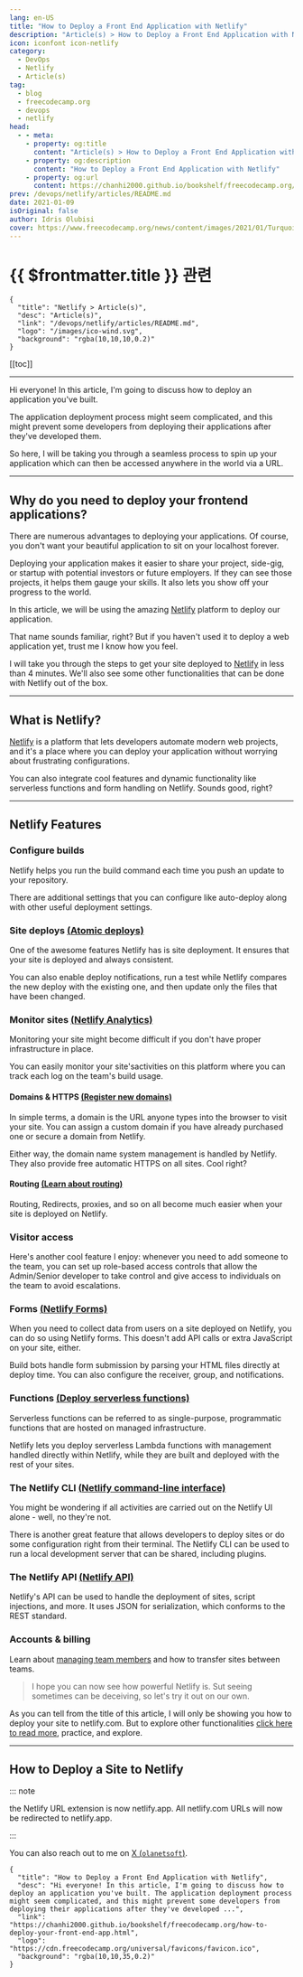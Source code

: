 ```yaml
---
lang: en-US
title: "How to Deploy a Front End Application with Netlify"
description: "Article(s) > How to Deploy a Front End Application with Netlify"
icon: iconfont icon-netlify
category: 
  - DevOps
  - Netlify
  - Article(s)
tag:
  - blog
  - freecodecamp.org
  - devops
  - netlify
head:
  - - meta:
    - property: og:title
      content: "Article(s) > How to Deploy a Front End Application with Netlify"
    - property: og:description
      content: "How to Deploy a Front End Application with Netlify"
    - property: og:url
      content: https://chanhi2000.github.io/bookshelf/freecodecamp.org/how-to-deploy-your-front-end-app.html
prev: /devops/netlify/articles/README.md
date: 2021-01-09
isOriginal: false
author: Idris Olubisi
cover: https://www.freecodecamp.org/news/content/images/2021/01/Turquoise-Confetti-Birthday-Greetings-Facebook-Cover.png
---
```


# {{ $frontmatter.title }} 관련

```component VPCard
{
  "title": "Netlify > Article(s)",
  "desc": "Article(s)",
  "link": "/devops/netlify/articles/README.md",
  "logo": "/images/ico-wind.svg",
  "background": "rgba(10,10,10,0.2)"
}
```

[[toc]]

---

<SiteInfo
  name="How to Deploy a Front End Application with Netlify"
  desc="Hi everyone! In this article, I'm going to discuss how to deploy an application you've built. The application deployment process might seem complicated, and this might prevent some developers from deploying their applications after they've developed ..."
  url="https://freecodecamp.org/news/how-to-deploy-your-front-end-app"
  logo="https://cdn.freecodecamp.org/universal/favicons/favicon.ico"
  preview="https://www.freecodecamp.org/news/content/images/2021/01/Turquoise-Confetti-Birthday-Greetings-Facebook-Cover.png"/>

Hi everyone! In this article, I'm going to discuss how to deploy an application you've built.

The application deployment process might seem complicated, and this might prevent some developers from deploying their applications after they've developed them.

So here, I will be taking you through a seamless process to spin up your application which can then be accessed anywhere in the world via a URL.

---

## Why do you need to deploy your frontend applications?

There are numerous advantages to deploying your applications. Of course, you don't want your beautiful application to sit on your localhost forever.

Deploying your application makes it easier to share your project, side-gig, or startup with potential investors or future employers. If they can see those projects, it helps them gauge your skills. It also lets you show off your progress to the world.

In this article, we will be using the amazing [<FontIcon icon="iconfont icon-netlify"/>Netlify](https://netlify.com) platform to deploy our application.

That name sounds familiar, right? But if you haven't used it to deploy a web application yet, trust me I know how you feel.

I will take you through the steps to get your site deployed to [<FontIcon icon="iconfont icon-netlify"/>Netlify](https://netlify.com) in less than 4 minutes. We'll also see some other functionalities that can be done with Netlify out of the box.

---

## What is Netlify?

[<FontIcon icon="iconfont icon-netlify"/>Netlify](https://netlify.com/) is a platform that lets developers automate modern web projects, and it's a place where you can deploy your application without worrying about frustrating configurations.

You can also integrate cool features and dynamic functionality like serverless functions and form handling on Netlify. Sounds good, right?

---

## Netlify Features

### Configure builds

Netlify helps you run the build command each time you push an update to your repository.

There are additional settings that you can configure like auto-deploy along with other useful deployment settings.

### Site deploys [(<FontIcon icon="iconfont icon-netlify"/>Atomic deploys)](https://docs.netlify.com/site-deploys/overview/)

One of the awesome features Netlify has is site deployment. It ensures that your site is deployed and always consistent.

You can also enable deploy notifications, run a test while Netlify compares the new deploy with the existing one, and then update only the files that have been changed.

### Monitor sites [(<FontIcon icon="iconfont icon-netlify"/>Netlify Analytics)](https://docs.netlify.com/monitor-sites/analytics/)

Monitoring your site might become difficult if you don't have proper infrastructure in place.

You can easily monitor your site'sactivities on this platform where you can track each log on the team's build usage.

#### Domains & HTTPS [(<FontIcon icon="iconfont icon-netlify"/>Register new domains)](https://docs.netlify.com/domains-https/netlify-dns/domain-registration)

In simple terms, a domain is the URL anyone types into the browser to visit your site. You can assign a custom domain if you have already purchased one or secure a domain from Netlify.

Either way, the domain name system management is handled by Netlify. They also provide free automatic HTTPS on all sites. Cool right?

#### Routing [(<FontIcon icon="iconfont icon-netlify"/>Learn about routing)](https://docs.netlify.com/routing/redirects/)

Routing, Redirects, proxies, and so on all become much easier when your site is deployed on Netlify.

### Visitor access

Here's another cool feature I enjoy: whenever you need to add someone to the team, you can set up role-based access controls that allow the Admin/Senior developer to take control and give access to individuals on the team to avoid escalations.

### Forms [(<FontIcon icon="iconfont icon-netlify"/>Netlify Forms)](https://docs.netlify.com/forms/setup/)

When you need to collect data from users on a site deployed on Netlify, you can do so using Netlify forms. This doesn't add API calls or extra JavaScript on your site, either.

Build bots handle form submission by parsing your HTML files directly at deploy time. You can also configure the receiver, group, and notifications.

### Functions [(<FontIcon icon="iconfont icon-netlify"/>Deploy serverless functions)](https://docs.netlify.com/functions/overview/)

Serverless functions can be referred to as single-purpose, programmatic functions that are hosted on managed infrastructure.

Netlify lets you deploy serverless Lambda functions with management handled directly within Netlify, while they are built and deployed with the rest of your sites.

### The Netlify CLI [(<FontIcon icon="iconfont icon-netlify"/>Netlify command-line interface)](https://docs.netlify.com/cli/get-started)

You might be wondering if all activities are carried out on the Netlify UI alone - well, no they're not.

There is another great feature that allows developers to deploy sites or do some configuration right from their terminal. The Netlify CLI can be used to run a local development server that can be shared, including plugins.

### The Netlify API [(<FontIcon icon="iconfont icon-netlify"/>Netlify API)](https://docs.netlify.com/api/get-started/#authentication)

Netlify's API can be used to handle the deployment of sites, script injections, and more. It uses JSON for serialization, which conforms to the REST standard.

### Accounts & billing

Learn about [<FontIcon icon="iconfont icon-netlify"/>managing team members](https://docs.netlify.com/accounts-and-billing/team-management/manage-team-members) and how to transfer sites between teams.

> I hope you can now see how powerful Netlify is. Sut seeing sometimes can be deceiving, so let's try it out on our own.

As you can tell from the title of this article, I will only be showing you how to deploy your site to netlify.com. But to explore other functionalities [<FontIcon icon="iconfont icon-netlify"/>click here to read more](https://docs.netlify.com/), practice, and explore.

---

## How to Deploy a Site to Netlify

::: note

the Netlify URL extension is now netlify.app. All netlify.com URLs will now be redirected to netlify.app.

:::

You can also reach out to me on [X (<FontIcon icon="fa-brands fa-x-twitter"/>`olanetsoft`)](https://twitter.com/olanetsoft).

<!-- TODO: add ARTICLE CARD -->
```component VPCard
{
  "title": "How to Deploy a Front End Application with Netlify",
  "desc": "Hi everyone! In this article, I'm going to discuss how to deploy an application you've built. The application deployment process might seem complicated, and this might prevent some developers from deploying their applications after they've developed ...",
  "link": "https://chanhi2000.github.io/bookshelf/freecodecamp.org/how-to-deploy-your-front-end-app.html",
  "logo": "https://cdn.freecodecamp.org/universal/favicons/favicon.ico",
  "background": "rgba(10,10,35,0.2)"
}
```
